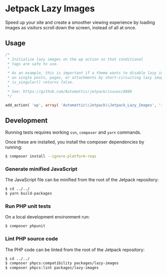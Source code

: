 # Jetpack Lazy Images

Speed up your site and create a smoother viewing experience by loading images as visitors scroll down the screen, instead of all at once.

## Usage

```php
/*
 * Initialize lazy images on the wp action so that conditional
 * tags are safe to use.
 *
 * As an example, this is important if a theme wants to disable lazy images except
 * on single posts, pages, or attachments by short-circuiting lazy images when
 * is_singular() returns false.
 *
 * See: https://github.com/Automattic/jetpack/issues/8888
 */

add_action( 'wp', array( 'Automattic\\Jetpack\\Jetpack_Lazy_Images', 'instance' ) );
```

## Development

Running tests requires working `svn`, `composer` and `yarn` commands.

Once these are installed, you install the composer dependencies by running:

```bash
$ composer install --ignore-platform-reqs
```

### Generate minified JavaScript

The JavaScript file can be minified from the root of the Jetpack repository:

```bash
$ cd ../../
$ yarn build-packages
```

### Run PHP unit tests

On a local development environment run:
```bash
$ composer phpunit
```

### Lint PHP source code

The PHP code can be linted from the root of the Jetpack repository:
```bash
$ cd ../../
$ composer phpcs:compatibility packages/lazy-images
$ composer phpcs:lint packages/lazy-images
```
